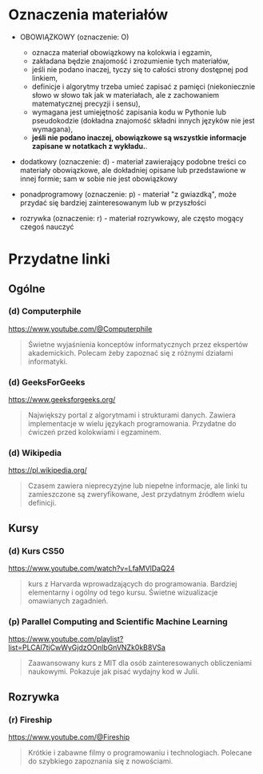 # Oznaczenia materiałów

- OBOWIĄZKOWY (oznaczenie: O)
    - oznacza materiał obowiązkowy na kolokwia i egzamin,
    - zakładana będzie znajomość i zrozumienie tych materiałów,
    - jeśli nie podano inaczej, tyczy się to całości strony dostępnej pod linkiem,
    - definicje i algorytmy trzeba umieć zapisać z pamięci (niekoniecznie słowo w słowo tak jak w materiałach, ale z zachowaniem matematycznej precyzji i sensu),
    - wymagana jest umiejętność zapisania kodu w Pythonie lub pseudokodzie (dokładna znajomość składni innych języków nie jest wymagana),
    - **jeśli nie podano inaczej, obowiązkowe są wszystkie informacje zapisane w notatkach z wykładu.**.

- dodatkowy (oznaczenie: d) - materiał zawierający podobne treści co materiały obowiązkowe, ale dokładniej opisane lub przedstawione w innej formie; sam w sobie nie jest obowiązkowy

- ponadprogramowy (oznaczenie: p) - materiał "z gwiazdką", może przydać się bardziej zainteresowanym lub w przyszłości

- rozrywka (oznaczenie: r) - materiał rozrywkowy, ale często mogący czegoś nauczyć

# Przydatne linki

## Ogólne
### (d) Computerphile
https://www.youtube.com/@Computerphile
> Świetne wyjaśnienia konceptów informatycznych przez ekspertów akademickich.
> Polecam żeby zapoznać się z różnymi działami informatyki.

### (d) GeeksForGeeks
https://www.geeksforgeeks.org/
> Największy portal z algorytmami i strukturami danych.
> Zawiera implementacje w wielu językach programowania.
> Przydatne do ćwiczeń przed kolokwiami i egzaminem.

### (d) Wikipedia
https://pl.wikipedia.org/
> Czasem zawiera nieprecyzyjne lub niepełne informacje, ale linki tu zamieszczone są zweryfikowane, Jest przydatnym źródłem wielu definicji.


## Kursy

### (d) Kurs CS50
https://www.youtube.com/watch?v=LfaMVlDaQ24
> kurs z Harvarda wprowadzających do programowania.
> Bardziej elementarny i ogólny od tego kursu.
> Świetne wizualizacje omawianych zagadnień.

### (p) Parallel Computing and Scientific Machine Learning
https://www.youtube.com/playlist?list=PLCAl7tjCwWyGjdzOOnlbGnVNZk0kB8VSa
> Zaawansowany kurs z MIT dla osób zainteresowanych obliczeniami naukowymi.
> Pokazuje jak pisać wydajny kod w Julii.

## Rozrywka

### (r) Fireship
https://www.youtube.com/@Fireship
> Krótkie i zabawne filmy o programowaniu i technologiach.
> Polecane do szybkiego zapoznania się z nowościami.